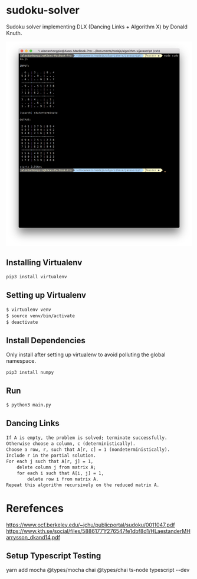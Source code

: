 # sudoku-solver

Sudoku solver implementing DLX (Dancing Links + Algorithm X) by Donald Knuth.

![solution](assets/solution.png)

## Installing Virtualenv
```bash
pip3 install virtualenv
```

## Setting up Virtualenv
```bash
$ virtualenv venv
$ source venv/bin/activate
$ deactivate
```

## Install Dependencies
Only install after setting up virtualenv to avoid polluting the global namespace.
```
pip3 install numpy
```

## Run 
```bash
$ python3 main.py
```

## Dancing Links

```
If A is empty, the problem is solved; terminate successfully.
Otherwise choose a column, c (deterministically).
Choose a row, r, such that A[r, c] = 1 (nondeterministically).
Include r in the partial solution.
For each j such that A[r, j] = 1,
    delete column j from matrix A;
    for each i such that A[i, j] = 1,
        delete row i from matrix A.
Repeat this algorithm recursively on the reduced matrix A.
```

# Rerefences
https://www.ocf.berkeley.edu/~jchu/publicportal/sudoku/0011047.pdf
https://www.kth.se/social/files/58861771f276547fe1dbf8d1/HLaestanderMHarrysson_dkand14.pdf


## Setup Typescript Testing

yarn add mocha @types/mocha chai @types/chai ts-node typescript --dev
